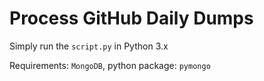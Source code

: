 # Process GitHub Daily Dumps

Simply  run the `script.py` in Python 3.x

Requirements: `MongoDB`, python package: `pymongo`
